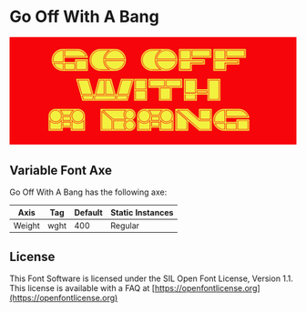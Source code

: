# Go Off With A Bang

![Image](docs/image1.png)

## Variable Font Axe

Go Off With A Bang has the following axe:

Axis | Tag | Default | Static Instances
--- | --- | --- | ---
Weight | wght | 400 | Regular

## License

This Font Software is licensed under the SIL Open Font License, Version 1.1.
This license is available with a FAQ at [https://openfontlicense.org](https://openfontlicense.org)
